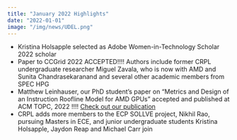 ```yaml
---
title: "January 2022 Highlights"
date: "2022-01-01"
image: "/img/news/UDEL.png"
---
```



- Kristina Holsapple selected as Adobe Women-in-Technology Scholar 2022 scholar
- Paper to CCGrid 2022 ACCEPTED!!!! Authors include former CRPL undergraduate researcher Miguel Zavala, who is now with AMD and Sunita Chandrasekaranand and several other academic members from SPEC HPG
- Matthew Leinhauser, our PhD student’s paper on “Metrics and Design of an Instruction Roofline Model for AMD GPUs” accepted and published at ACM TOPC, 2022 !!!! [Check out our publication](https://dl.acm.org/doi/10.1145/3505285)
- CRPL adds more members to the ECP SOLLVE project, Nikhil Rao, pursuing Masters in ECE, and junior undergraduate students Kristina Holsapple, Jaydon Reap and Michael Carr join

